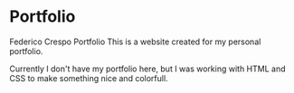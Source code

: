 # Portfolio
Federico Crespo Portfolio
This is a website created for my personal portfolio.


Currently I don't have my portfolio here, but I was working with HTML and CSS to make something nice and colorfull. 
